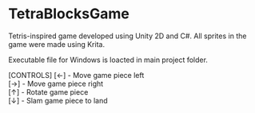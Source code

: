 # TetraBlocksGame
Tetris-inspired game developed using Unity 2D and C#. All sprites in the game were made using Krita. 

Executable file for Windows is loacted in main project folder.

[CONTROLS]
[←] - Move game piece left   
[→] - Move game piece right   
[↑] - Rotate game piece   
[↓] - Slam game piece to land   
